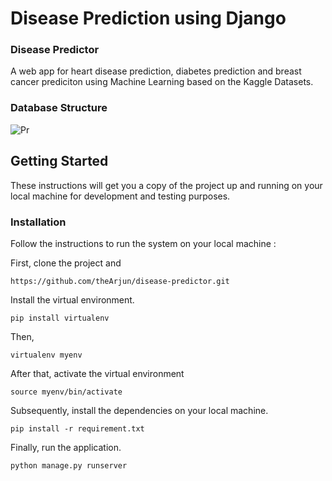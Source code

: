 # Disease Prediction using Django
### Disease Predictor

A web app for heart disease prediction, diabetes prediction and breast cancer prediciton using Machine Learning based on the Kaggle Datasets. 
### Database Structure
![Pr](https://user-images.githubusercontent.com/108905313/191060928-3151d464-351b-4c53-8f69-ed34b53c978e.PNG)
## Getting Started

These instructions will get you a copy of the project up and running on your local machine for development and testing purposes.

### Installation

Follow the instructions to run the system on your local machine :

First, clone the project and 
```
https://github.com/theArjun/disease-predictor.git
```

Install the virtual environment.
```
pip install virtualenv
```
Then,
```
virtualenv myenv
```
After that, activate the virtual environment
```
source myenv/bin/activate
```
Subsequently, install the dependencies on your local machine.
```
pip install -r requirement.txt
```
Finally, run the application.
```
python manage.py runserver
```


